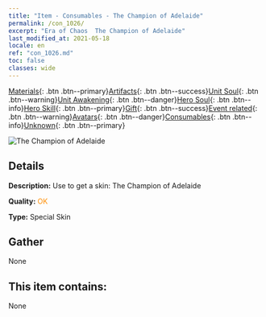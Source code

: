 ```yaml
---
title: "Item - Consumables - The Champion of Adelaide"
permalink: /con_1026/
excerpt: "Era of Chaos  The Champion of Adelaide"
last_modified_at: 2021-05-18
locale: en
ref: "con_1026.md"
toc: false
classes: wide
---
```

 [Materials](/Items/){: .btn .btn--primary}[Artifacts](/Items/Artifacts/){: .btn .btn--success}[Unit Soul](/Items/UnitSoul/){: .btn .btn--warning}[Unit Awakening](/Items/UnitAwakening/){: .btn .btn--danger}[Hero Soul](/Items/HeroSoul/){: .btn .btn--info}[Hero Skill](/Items/HeroSkill/){: .btn .btn--primary}[Gift](/Items/Gift/){: .btn .btn--success}[Event related](/Items/Events/){: .btn .btn--warning}[Avatars](/Items/Avatars/){: .btn .btn--danger}[Consumables](/Items/Consumables/){: .btn .btn--info}[Unknown](/Items/Unknown/){: .btn .btn--primary}

 ![The Champion of Adelaide](/images/h/h_Adelaide8.jpg)

## Details
 **Description:** Use to get a skin: The Champion of Adelaide

 **Quality:** <span style="color: #FF8C00">OK</span>

 **Type:** Special Skin

## Gather

  None

## This item contains:

  None

